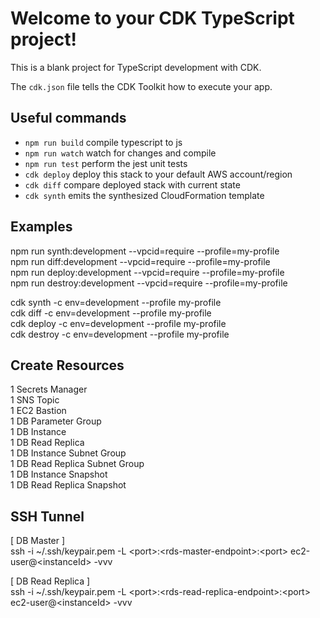 # Welcome to your CDK TypeScript project!

This is a blank project for TypeScript development with CDK.

The `cdk.json` file tells the CDK Toolkit how to execute your app.

## Useful commands

 * `npm run build`   compile typescript to js
 * `npm run watch`   watch for changes and compile
 * `npm run test`    perform the jest unit tests
 * `cdk deploy`      deploy this stack to your default AWS account/region
 * `cdk diff`        compare deployed stack with current state
 * `cdk synth`       emits the synthesized CloudFormation template

## Examples
npm run synth:development --vpcid=require --profile=my-profile <br />
npm run diff:development --vpcid=require --profile=my-profile <br />
npm run deploy:development --vpcid=require --profile=my-profile <br />
npm run destroy:development --vpcid=require --profile=my-profile <br />

cdk synth -c env=development --profile my-profile <br />
cdk diff -c env=development --profile my-profile <br />
cdk deploy -c env=development --profile my-profile <br />
cdk destroy -c env=development --profile my-profile <br />

## Create Resources
1 Secrets Manager <br />
1 SNS Topic <br />
1 EC2 Bastion <br />
1 DB Parameter Group <br />
1 DB Instance <br />
1 DB Read Replica <br />
1 DB Instance Subnet Group <br />
1 DB Read Replica Subnet Group <br />
1 DB Instance Snapshot <br />
1 DB Read Replica Snapshot <br />

## SSH Tunnel

[ DB Master ] <br />
ssh -i ~/.ssh/keypair.pem -L \<port\>:\<rds-master-endpoint\>:\<port\> ec2-user@\<instanceId\> -vvv <br />

[ DB Read Replica ] <br />
ssh -i ~/.ssh/keypair.pem -L \<port\>:\<rds-read-replica-endpoint\>:\<port\> ec2-user@\<instanceId\> -vvv <br />